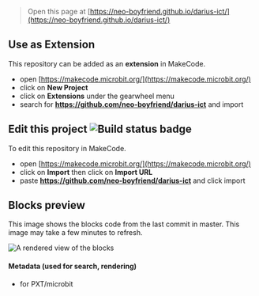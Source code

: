 
> Open this page at [https://neo-boyfriend.github.io/darius-ict/](https://neo-boyfriend.github.io/darius-ict/)

## Use as Extension

This repository can be added as an **extension** in MakeCode.

* open [https://makecode.microbit.org/](https://makecode.microbit.org/)
* click on **New Project**
* click on **Extensions** under the gearwheel menu
* search for **https://github.com/neo-boyfriend/darius-ict** and import

## Edit this project ![Build status badge](https://github.com/neo-boyfriend/darius-ict/workflows/MakeCode/badge.svg)

To edit this repository in MakeCode.

* open [https://makecode.microbit.org/](https://makecode.microbit.org/)
* click on **Import** then click on **Import URL**
* paste **https://github.com/neo-boyfriend/darius-ict** and click import

## Blocks preview

This image shows the blocks code from the last commit in master.
This image may take a few minutes to refresh.

![A rendered view of the blocks](https://github.com/neo-boyfriend/darius-ict/raw/master/.github/makecode/blocks.png)

#### Metadata (used for search, rendering)

* for PXT/microbit
<script src="https://makecode.com/gh-pages-embed.js"></script><script>makeCodeRender("{{ site.makecode.home_url }}", "{{ site.github.owner_name }}/{{ site.github.repository_name }}");</script>
